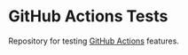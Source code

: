 # GitHub Actions Tests

Repository for testing [GitHub Actions](https://github.com/features/actions) features.
